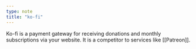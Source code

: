 ```yaml
---
type: note
title: "ko-fi"
---
```


Ko-fi is a payment gateway for receiving donations and monthly subscriptions via your website. It is a competitor to services like [[Patreon]].

